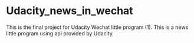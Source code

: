 # Udacity_news_in_wechat

This is the final project for Udacity Wechat little program (1). This is a news little program using api provided by Udacity.
